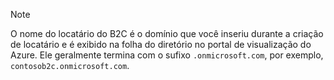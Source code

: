> [!NOTE]
> O nome do locatário do B2C é o domínio que você inseriu durante a criação de locatário e é exibido na folha do diretório no portal de visualização do Azure.  Ele geralmente termina com o sufixo `.onmicrosoft.com`, por exemplo, `contosob2c.onmicrosoft.com`.
> 
> 



<!--HONumber=Nov16_HO2-->



